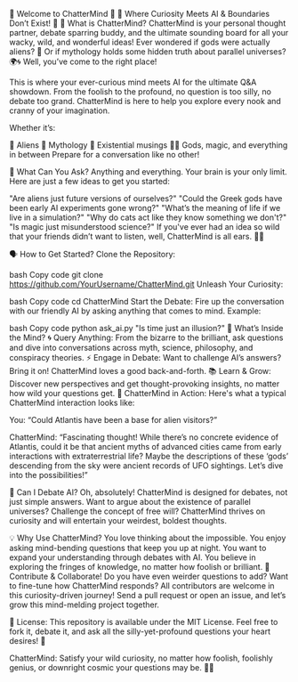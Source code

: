 🤖 Welcome to ChatterMind 🤖
🔮 Where Curiosity Meets AI & Boundaries Don’t Exist! 🌌
🧠 What is ChatterMind?
ChatterMind is your personal thought partner, debate sparring buddy, and the ultimate sounding board for all your wacky, wild, and wonderful ideas! Ever wondered if gods were actually aliens? 🌠 Or if mythology holds some hidden truth about parallel universes? 🌍🌀 Well, you’ve come to the right place!

This is where your ever-curious mind meets AI for the ultimate Q&A showdown. From the foolish to the profound, no question is too silly, no debate too grand. ChatterMind is here to help you explore every nook and cranny of your imagination.

Whether it’s:

🚀 Aliens
🌿 Mythology
💭 Existential musings
🧙‍♂️ Gods, magic, and everything in between
Prepare for a conversation like no other!

🤔 What Can You Ask?
Anything and everything. Your brain is your only limit. Here are just a few ideas to get you started:

"Are aliens just future versions of ourselves?"
"Could the Greek gods have been early AI experiments gone wrong?"
"What’s the meaning of life if we live in a simulation?"
"Why do cats act like they know something we don't?"
"Is magic just misunderstood science?"
If you've ever had an idea so wild that your friends didn’t want to listen, well, ChatterMind is all ears. 🧏‍♂️

🗣️ How to Get Started?
Clone the Repository:

bash
Copy code
git clone https://github.com/YourUsername/ChatterMind.git
Unleash Your Curiosity:

bash
Copy code
cd ChatterMind
Start the Debate: Fire up the conversation with our friendly AI by asking anything that comes to mind. Example:

bash
Copy code
python ask_ai.py "Is time just an illusion?"
🧠 What’s Inside the Mind?
🌀 Query Anything: From the bizarre to the brilliant, ask questions and dive into conversations across myth, science, philosophy, and conspiracy theories.
⚡ Engage in Debate: Want to challenge AI’s answers? Bring it on! ChatterMind loves a good back-and-forth.
📚 Learn & Grow: Discover new perspectives and get thought-provoking insights, no matter how wild your questions get.
🚀 ChatterMind in Action:
Here's what a typical ChatterMind interaction looks like:

You: “Could Atlantis have been a base for alien visitors?”

ChatterMind: “Fascinating thought! While there’s no concrete evidence of Atlantis, could it be that ancient myths of advanced cities came from early interactions with extraterrestrial life? Maybe the descriptions of these ‘gods’ descending from the sky were ancient records of UFO sightings. Let’s dive into the possibilities!”

👾 Can I Debate AI?
Oh, absolutely! ChatterMind is designed for debates, not just simple answers. Want to argue about the existence of parallel universes? Challenge the concept of free will? ChatterMind thrives on curiosity and will entertain your weirdest, boldest thoughts.

💡 Why Use ChatterMind?
You love thinking about the impossible.
You enjoy asking mind-bending questions that keep you up at night.
You want to expand your understanding through debates with AI.
You believe in exploring the fringes of knowledge, no matter how foolish or brilliant.
👾 Contribute & Collaborate!
Do you have even weirder questions to add? Want to fine-tune how ChatterMind responds? All contributors are welcome in this curiosity-driven journey! Send a pull request or open an issue, and let’s grow this mind-melding project together.

🌌 License:
This repository is available under the MIT License. Feel free to fork it, debate it, and ask all the silly-yet-profound questions your heart desires! 💭

ChatterMind: Satisfy your wild curiosity, no matter how foolish, foolishly genius, or downright cosmic your questions may be. 🌠🧠

